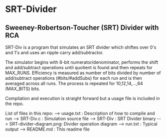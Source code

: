 # SRT-Divider
Sweeney-Robertson-Toucher (SRT) Divider with RCA
------------------------------------------------------
SRT-Div is a program that simulates an SRT divider which
shiftes over 0's and 1's and uses an ripple carry
add/subtractor.

The simulator begins with 8-bit numerator/denominator,
performs the shift and add/subtract operations until
quotient is found and then repeats for MAX_RUNS. Efficiency
is measured as number of bits divided by number of add/subtract 
operations (#bits/#addSubs) for each run and is then averaged
across all runs. The process is repeated for 
10,12,14,...,64 (MAX_BITS) bits.

Compilation and execution is straight forward but a 
usage file is included in the repo.

List of files in this repo:
--> usage.txt :              Description of how to compile and run
--> SRT-Div.c :              Simulation source file
--> SRT-Div :                SRT Divider binary
--> SRT-divider-diagram.png: Divider operation diagram
--> run.txt :                Typical output
--> README.md :              This readme file

